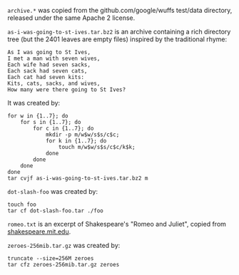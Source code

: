 `archive.*` was copied from the github.com/google/wuffs test/data directory,
released under the same Apache 2 license.

`as-i-was-going-to-st-ives.tar.bz2` is an archive containing a rich directory
tree (but the 2401 leaves are empty files) inspired by the traditional rhyme:

    As I was going to St Ives,
    I met a man with seven wives,
    Each wife had seven sacks,
    Each sack had seven cats,
    Each cat had seven kits:
    Kits, cats, sacks, and wives,
    How many were there going to St Ives?

It was created by:

    for w in {1..7}; do
        for s in {1..7}; do
            for c in {1..7}; do
                mkdir -p m/w$w/s$s/c$c;
                for k in {1..7}; do
                    touch m/w$w/s$s/c$c/k$k;
                done
            done
        done
    done
    tar cvjf as-i-was-going-to-st-ives.tar.bz2 m

`dot-slash-foo` was created by:

    touch foo
    tar cf dot-slash-foo.tar ./foo

`romeo.txt` is an excerpt of Shakespeare's "Romeo and Juliet", copied from
[shakespeare.mit.edu](http://shakespeare.mit.edu/romeo_juliet/romeo_juliet.2.2.html).

`zeroes-256mib.tar.gz` was created by:

    truncate --size=256M zeroes
    tar cfz zeroes-256mib.tar.gz zeroes
